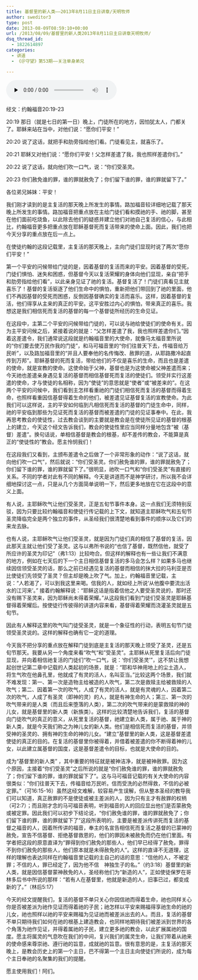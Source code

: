 ```yaml
---
title: 基督里的新人类——2013年8月11日主日讲章/天明牧师
author: sweditor3
type: post
date: 2013-08-09T08:59:10+00:00
url: /2013/08/09/基督里的新人类2013年8月11日主日讲章天明牧师/
dsq_thread_id:
  - 1822614897
categories:
  - 讲道
  - 《＠守望》第53期——关注单身弟兄

---
```

<div id="c-8815" class="grandmp3">
  <audio src="https://t5.shwchurch.org/wp-content/uploads/2013/08/20130809173709779.mp3" controls false preload="none" autobuffer="false"></audio>
</div>

经文：约翰福音20:19-23

20:19 那日（就是七日的第一日）晚上，门徒所在的地方，因怕犹太人，门都关了。耶稣来站在当中，对他们说：“愿你们平安！”
  
20:20 说了这话，就把手和肋旁指给他们看。门徒看见主，就喜乐了。
  
20:21 耶稣又对他们说：“愿你们平安！父怎样差遣了我，我也照样差遣你们。”
  
20:22 说了这话，就向他们吹一口气，说：“你们受圣灵。
  
20:23 你们赦免谁的罪，谁的罪就赦免了；你们留下谁的罪，谁的罪就留下了。”

各位弟兄姊妹：平安！

我们刚才读到的是主复活的那天晚上所发生的事情。路加福音较详细地记载了那天晚上所发生的事情。路加福音把重点放在主给门徒们看和摸祂的手、祂的脚，甚至在他们面前吃烧鱼，以此除去他们的疑惑并建立他们对祂自己复活的信心，与此相比，约翰福音更多把重点放在耶稣基督死而复活带来的使命上面。因此，我们也把今天分享的重点放在后一点上。

在使徒约翰的这段记载里，主复活的那天晚上，主向门徒们显现时说了两次“愿你们平安！”

第一个平安的问候带给门徒的是，因着基督的复活而来的平安。因着基督的受死，门徒们惧怕、迷失和困惑，但基督今天以复活荣耀的身体向他们显现，亲自“把手和肋旁指给他们看”，以此亲身见证了祂的复活。基督复活了！门徒们真看见主就喜乐了！基督的复活驱逐了他们生命中的惧怕，重新把他们带回到了祂的里面，他们不再因基督的受死而困惑，反倒因基督确实的复活而喜乐。这样，因着基督的复活，他们得享从主来的真正的平安。这平安胜过内心的惧怕，带来真正的喜乐。我想这是我们相信死而复活的基督的每一个基督徒所经历的生命见证。

在这段中，主第二个平安的问候带给门徒的，可以说与祂给使徒们的使命有关。因为主平安问候之后，紧接着说的就是：“父怎样差遣了我，我也照样差遣你们。”因着这差遣令，我们通常说这段就是约翰福音里的大使命，就像马太福音里所说的“你们要去使万民作我的门徒”，和马可福音里的“你们往普天下去，传福音给万民听”，以及路加福音里的“并且人要奉他的名传悔改、赦罪的道，从耶路撒冷起直传到万邦”。耶稣基督的死而复活，带给他们的不仅是喜乐的生命，而且也是差遣的使命，就是宣教的使命。这使命始于父神，基督也是为这使命被父神差遣而来；今天祂也差遣亲身遇见复活的基督而相信基督死而复活的使徒们。领受并实行这差遣的使命，才与使徒的名相称，因为“使徒”的意思就是“使者”或“被差来的”。在这两个平安的问候中，我们看到主怎样看重祂的门徒们相信死而复活的基督而得着生命，也照样看重因信基督得着生命的他们，被差遣见证基督复活的宣教使命。为此我们可以这样说，主的平安如何临到凡相信死而复活的基督的门徒生命中，同样，祂的平安临到那些为见证死而复活的基督而被差遣的门徒的见证事奉中。在此，我再思考教会的使徒性，过去教会谈到的主要就是教会是在使徒所见证的基督的根基上的建立，今天这个经文告诉我们，教会的使徒性里应当同样分量地包含“被（基督）差遣”。换句话说，单相信基督是教会的根基，却不差传的教会，不能算是真正的“使徒性的”教会。愿主怜悯我们！

在这段我们又看到，主颁布差遣令之后做了一个非常形象的动作：“说了这话，就向他们吹一口气”，然后就说：“你们受圣灵。你们赦免谁的罪，谁的罪就赦免了；你们留下谁的罪，谁的罪就留下了。”很明显，祂吹一口气和“你们受圣灵”有直接的关系。不同的学者对此有不同的解释。今天是讲道而不是神学研讨，所以我不会详细地探讨这一点，只是从几个方面简单说明一下，然后更多地放在它在这段中的意义上面。

有人说，主耶稣吹气让他们受圣灵，正是五旬节事件本身。这一点我们无须特别反驳，因为只要比较约翰福音和使徒行传记载的上下文，就知道主耶稣吹气和五旬节圣灵降临完全是两个独立的事件，从圣经我们很清楚地看到事件的顺序以及它们的来龙去脉。

也有人说，主耶稣吹气让他们受圣灵，就是因为门徒们真的相信了基督的复活，因此那天主就让他们受了圣灵。这与以弗所书说的“也信了基督，既然信他，就受了所应许的圣灵为印记”（弗1:13）比较吻合。但这样的解释也有一些让我们不满意的地方，例如在七天后的下一个主日相信基督复活的多马会怎么样？如果多马也继续因信领受圣灵的话，那么之前已经遇见复活的基督而相信的抹大拉的马利亚是否比使徒们先领受了圣灵？但主却是晚上吹了气。加上，约翰福音里记载，主说：“人若渴了，可以到我这里来喝。信我的人，就如经上所说‘从他腹中要流出活水的江河来’。” 接着约翰解释说：“耶稣这话是指着信他之人要受圣灵说的，那时还没有赐下圣灵来，因为耶稣尚未得着荣耀。”从这段我们看到门徒们受圣灵是耶稣基督得着荣耀后。按使徒行传彼得的讲道内容来看，基督得着荣耀而浇灌圣灵就是五旬节。

因此有人解释这里的吹气叫门徒受圣灵，就是一个象征性的行动，表明五旬节门徒领受圣灵说的。这样的解释也确有它一定的道理。

今天我不把分享的重点放在解释门徒到底是主复活的那天晚上领受了圣灵，还是五旬节那天。我要从另一个角度来看“吹气“和”受圣灵”。主耶稣从死里复活后向门徒显现，并向着相信祂复活的门徒们“吹一口气，说：‘你们受圣灵’”，这不禁让我想起创世记第二章中记载的人类起初的场景，就是：“耶和华神用地上的尘土造人，将生气吹在他鼻孔里，他就成了有灵的活人，名叫亚当。”比较这两个场景，我们就不难发现：第一、第一次是造物主给被造的人吹气，第二次是救赎主给被救赎的人吹气；第二、因着第一次的吹气，人成了有灵的活人，就是有灵魂的人，因着第二次的吹气，人成了有圣灵（即神的灵）的人，就是有神生命的人；第三、第一次的吹气带来的是人类（而且后来堕落的人类），第二次的吹气带来的是蒙救赎的神的儿女，就是基督里的新人类（新族类）。这样的比较清楚地告诉我们，复活的基督向门徒吹气的真正的意义，从死里复活的基督，祂建立新人类，属于祂、属于神的新人类，就是今天我们称之为神儿女的新人类。他们是相信死而复活的基督，并领受神的圣灵的、拥有神的生命的神的儿女。“建立”基督里的新人类，这是基督差遣使徒的真正的目的。在复活的基督里你被得着，并借着被差遣的你不断得着神的儿女，以此建立属基督的国度，这是基督差遣令的目标，也就是大使命的目的。

成为“基督里的新人类” ，其中重要的特征就是被神洁净，就是被神赦罪。因为这个原因，主接着“你们受圣灵”之后所说的就是“你们赦免谁的罪，谁的罪就赦免了；你们留下谁的罪，谁的罪就留下了”。这与马可福音记载的有关大使命的内容很类似：“你们往普天下去，传福音给万民听。信而受洗的必然得救，不信的必被定罪。”（可16:15-16）虽然这经文难解，较容易产生误解，但从整本圣经的教导我们可以知道，真正赦罪的不是使徒或被主差派的人，因为只有主才有赦罪的权柄（可2:7）；而且刚才念的马可福音表明，听到福音的人的回应显出他们是否蒙赦免或被定罪。因此我们可以初步下结论说，“你们赦免谁的罪，谁的罪就赦免了；你们留下谁的罪，谁的罪就留下了”这段所表明的，主要是被差派传讲死而复活的基督之福音的人，因着所传讲的福音，奉主的名宣告相信死而复活之基督的已蒙神的赦免，宣告不信基督、拒绝基督救恩的，他们的罪因未被赦免而仍在他们里面。有学者把这段的原意直译为“罪得到你们赦免的那些人，他们早已经得了赦免，罪得不到你们赦免的那些人，他们原本就是未得赦免的人”。这样的直译不无道理，这样的理解也表达同样在约翰福音里记载的主自己的话的意思：“信他的人，不被定罪；不信的人，罪已经定了，因为他不信　神独生子的名。”（约3:18）基督里的新人类，就是因信基督蒙神赦免的人，圣经称他们为“新造的人”，正如使徒保罗在哥林多后书中所说的那样：“若有人在基督里，他就是新造的人，旧事已过，都变成新的了。”（林后5:17）

今天的经文提醒我们，复活的基督不单只关心你因信祂而得着生命，祂也同样关心你是否被差派为祂作见证而得着祂的子民；祂怎样以平安来赐福得享祂生命的祂的儿女，祂也照样以祂的平安来赐福为见证祂而被差派出去的人。而且，复活的基督不单只期待我们如何在祂的根基上建造教会，也同样地期待我们被差派到世界的各个角落为祂作见证，并得着属祂的子民，建立更多祂的教会，以此扩展属祂的国度。愿主将属灵的气息吹在我们的中间，复兴我们的属灵生命，让我们带着从祂来的使命感来尊崇祂、遵行祂的旨意，成就祂的旨意。很有意思的是，主复活的那天晚上，是教会历史上的第一个主日，巴不得第一个主日主向使徒们所说的，成为每个主日奉祂的名聚集的我们的提醒。

愿主使用我们！阿们。